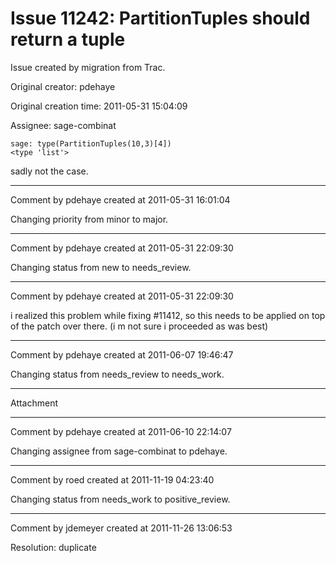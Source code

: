 # Issue 11242: PartitionTuples should return a tuple

Issue created by migration from Trac.

Original creator: pdehaye

Original creation time: 2011-05-31 15:04:09

Assignee: sage-combinat


```
sage: type(PartitionTuples(10,3)[4])
<type 'list'>
```

sadly not the case.


---

Comment by pdehaye created at 2011-05-31 16:01:04

Changing priority from minor to major.


---

Comment by pdehaye created at 2011-05-31 22:09:30

Changing status from new to needs_review.


---

Comment by pdehaye created at 2011-05-31 22:09:30

i realized this problem while fixing #11412, so this needs to be applied on top of the patch over there. (i m not sure i proceeded as was best)


---

Comment by pdehaye created at 2011-06-07 19:46:47

Changing status from needs_review to needs_work.


---

Attachment


---

Comment by pdehaye created at 2011-06-10 22:14:07

Changing assignee from sage-combinat to pdehaye.


---

Comment by roed created at 2011-11-19 04:23:40

Changing status from needs_work to positive_review.


---

Comment by jdemeyer created at 2011-11-26 13:06:53

Resolution: duplicate
